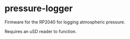 #  pressure-logger
Firmware for the RP2040 for logging atmospheric pressure.

Requires an uSD reader to function.

